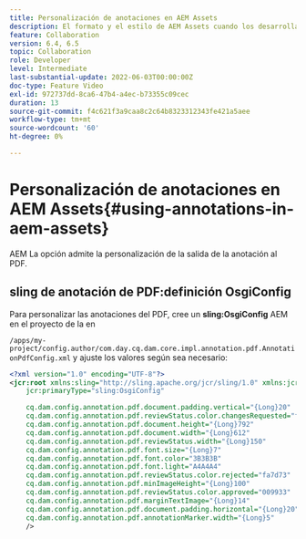 ```yaml
---
title: Personalización de anotaciones en AEM Assets
description: El formato y el estilo de AEM Assets cuando los desarrolladores pueden configurar la salida en el PDF AEM es un elemento que se puede configurar mediante el desarrollador de.
feature: Collaboration
version: 6.4, 6.5
topic: Collaboration
role: Developer
level: Intermediate
last-substantial-update: 2022-06-03T00:00:00Z
doc-type: Feature Video
exl-id: 972737dd-8ca6-47b4-a4ec-b73355c09cec
duration: 13
source-git-commit: f4c621f3a9caa8c2c64b8323312343fe421a5aee
workflow-type: tm+mt
source-wordcount: '60'
ht-degree: 0%

---
```


# Personalización de anotaciones en AEM Assets{#using-annotations-in-aem-assets}

AEM La opción admite la personalización de la salida de la anotación al PDF.

## sling de anotación de PDF:definición OsgiConfig

Para personalizar las anotaciones del PDF, cree un **sling:OsgiConfig** AEM en el proyecto de la en

`/apps/my-project/config.author/com.day.cq.dam.core.impl.annotation.pdf.AnnotationPdfConfig.xml` y ajuste los valores según sea necesario:

```xml
<?xml version="1.0" encoding="UTF-8"?>
<jcr:root xmlns:sling="http://sling.apache.org/jcr/sling/1.0" xmlns:jcr="http://www.jcp.org/jcr/1.0"
    jcr:primaryType="sling:OsgiConfig"

    cq.dam.config.annotation.pdf.document.padding.vertical="{Long}20"
    cq.dam.config.annotation.pdf.reviewStatus.color.changesRequested="fad269"
    cq.dam.config.annotation.pdf.document.height="{Long}792"
    cq.dam.config.annotation.pdf.document.width="{Long}612"
    cq.dam.config.annotation.pdf.reviewStatus.width="{Long}150"
    cq.dam.config.annotation.pdf.font.size="{Long}7"
    cq.dam.config.annotation.pdf.font.color="3B3B3B"
    cq.dam.config.annotation.pdf.font.light="A4A4A4"
    cq.dam.config.annotation.pdf.reviewStatus.color.rejected="fa7d73"
    cq.dam.config.annotation.pdf.minImageHeight="{Long}100"
    cq.dam.config.annotation.pdf.reviewStatus.color.approved="009933"
    cq.dam.config.annotation.pdf.marginTextImage="{Long}14"
    cq.dam.config.annotation.pdf.document.padding.horizontal="{Long}20"
    cq.dam.config.annotation.pdf.annotationMarker.width="{Long}5"
    />
```
